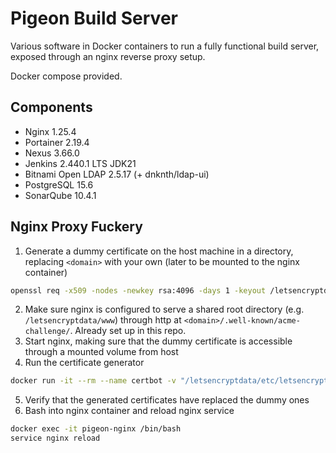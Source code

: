 # Pigeon Build Server

Various software in Docker containers to run a fully functional build server, exposed through an nginx reverse proxy setup.

Docker compose provided.

## Components

- Nginx 1.25.4
- Portainer 2.19.4
- Nexus 3.66.0
- Jenkins 2.440.1 LTS JDK21
- Bitnami Open LDAP 2.5.17 (+ dnknth/ldap-ui)
- PostgreSQL 15.6
- SonarQube 10.4.1

## Nginx Proxy Fuckery

1. Generate a dummy certificate on the host machine in a directory, replacing `<domain>` with your own (later to be mounted to the nginx container)
```bash
openssl req -x509 -nodes -newkey rsa:4096 -days 1 -keyout /letsencryptdata/etc/letsencrypt/live/<domain>/privkey.pem -out /letsencryptdata/etc/letsencrypt/live/<domain>/fullchain.pem -subj "/CN=localhost"
```
2. Make sure nginx is configured to serve a shared root directory (e.g. `/letsencryptdata/www`) through http at `<domain>/.well-known/acme-challenge/`. Already set up in this repo.
3. Start nginx, making sure that the dummy certificate is accessible through a mounted volume from host
4. Run the certificate generator
```bash
docker run -it --rm --name certbot -v "/letsencryptdata/etc/letsencrypt:/etc/letsencrypt" -v "/letsencryptdata/var/lib/letsencrypt:/var/lib/letsencrypt" -v "/letsencryptdata/www:/var/www" certbot/certbot certonly
```
5. Verify that the generated certificates have replaced the dummy ones
6. Bash into nginx container and reload nginx service
```bash
docker exec -it pigeon-nginx /bin/bash
service nginx reload
```
